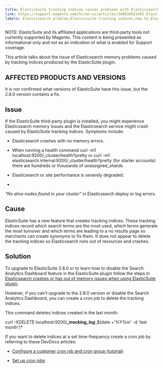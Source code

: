```yaml
---
title: ElasticSuite tracking indices causes problems with Elasticsearch
link: https://support.magento.com/hc/en-us/articles/360034921492-ElasticSuite-tracking-indices-causes-problems-with-Elasticsearch
labels: Elasticsearch problem,Elasticsuite tracking indices,how to,ElasticSuite 2.8.0,tracking indices
---
```


NOTE: ElasticSuite and its affiliated applications are third-party tools not currently supported by Magento. This content is being presented as informational only and not as an indication of what is enabled for Support coverage.

This article talks about the issue of Elasticsearch memory problems caused by tracking indices produced by the ElasticSuite plugin.

## AFFECTED PRODUCTS AND VERSIONS

It is not confirmed what versions of ElasticSuite have this issue, but the 2.8.0 version contains a fix.

## Issue

If the ElasticSuite third-party plugin is installed, you might experience Elasticsearch memory issues and the Elasticsearch service might crash caused by ElasticSuite tracking indices. Symptoms include:

* Elasticsearch crashes with no memory errors.

* When running a health command curl -m1 localhost:9200/\_cluster/health?pretty or curl -m1 elasticsearch.internal:9200/\_cluster/health?pretty  (for starter accounts) there are hundreds or thousands of unassigned\_shards

* Elasticsearch or site performance is severely degraded.

* 
*"No alive nodes found in your cluster"* in Elasticsearch deploy or log errors.

## Cause

ElasticSuite has a new feature that creates tracking indices. These tracking indices record which search terms are the most used, which terms generate the most turnover and which terms are leading to a no results page so merchants can create synonyms to fix them. It does not appear to delete the tracking indices so Elasticsearch runs out of resources and crashes.

## Solution

To upgrade to ElasticSuite 2.8.0 or to learn how to disable the Search Analytics Dashboard feature in the ElasticSuite plugin follow the steps in [Elasticsearch crashes or has out of memory issues when using ElasticSuite plugin](https://support.magento.com/hc/en-us/articles/360035266131).

However, if you can't upgrade to the 2.8.0 version or disable the Search Analytics Dashboard, you can create a cron job to delete the tracking indices.  
   
 This command deletes indices created in the last month:

curl -XDELETE localhost:9200/<name in index>***\_tracking\_log***\_$(date
 +'%Y%m' -d 'last month')*

If you want to delete indices at a set time-frequency create a cron job by referring to these DevDocs articles:

* [Configure a customer cron job and cron group (tutorial)](https://devdocs.magento.com/guides/v2.3/config-guide/cron/custom-cron-tut.html)

* [Set up cron jobs](https://devdocs.magento.com/guides/v2.3/cloud/configure/setup-cron-jobs.html)

